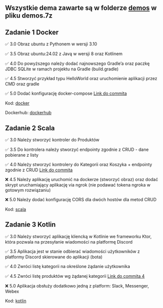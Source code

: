 ## Wszystkie dema zawarte są w folderze [demos](./demos) w pliku demos.7z

## Zadanie 1 Docker

✅ 3.0 Obraz ubuntu z Pythonem w wersji 3.10

✅ 3.5 Obraz ubuntu:24.02 z Javą w wersji 8 oraz Kotlinem

✅ 4.0 Do powyższego należy dodać najnowszego Gradle’a oraz paczkę JDBC SQLite w ramach projektu na Gradle (build.gradle)

✅ 4.5 Stworzyć przykład typu HelloWorld oraz uruchomienie aplikacji przez CMD oraz gradle

✅ 5.0 Dodać konfigurację docker-compose [Link do commita](https://github.com/krystian-sikora/e-biznes/commit/4699dc800e69e4ffa85948f83c317308041244bb)

Kod: [docker](./docker)

Dockerhub: [dockerhub](https://hub.docker.com/r/ksikora7183/e-biznes/tags)


## Zadanie 2 Scala

✅ 3.0 Należy stworzyć kontroler do Produktów

✅ 3.5 Do kontrolera należy stworzyć endpointy zgodnie z CRUD - dane pobierane z listy

✅ 4.0 Należy stworzyć kontrolery do Kategorii oraz Koszyka + endpointy zgodnie z CRUD [Link do commita](https://github.com/krystian-sikora/e-biznes/commit/27f84297b79c799fc447f1ff45508d2a8cbdf833)

:x: 4.5 Należy aplikację uruchomić na dockerze (stworzyć obraz) oraz dodać skrypt uruchamiający aplikację via ngrok (nie podawać tokena ngroka w gotowym rozwiązaniu)

:x: 5.0 Należy dodać konfigurację CORS dla dwóch hostów dla metod CRUD


Kod: [scala](./scala)

## Zadanie 3 Kotlin

✅ 3.0 Należy stworzyć aplikację kliencką w Kotlinie we frameworku Ktor, która pozwala na przesyłanie wiadomości na platformę Discord 

✅ 3.5 Aplikacja jest w stanie odbierać wiadomości użytkowników z platformy Discord skierowane do aplikacji (bota) 

✅ 4.0 Zwróci listę kategorii na określone żądanie użytkownika 

✅ 4.5 Zwróci listę produktów wg żądanej kategorii [Link do commita 4](https://github.com/krystian-sikora/e-biznes/commit/5d8b5a12fcdba1813bacf3a203d66ca84ddd7782)

:x: 5.0 Aplikacja obsłuży dodatkowo jedną z platform: Slack, Messenger, Webex


Kod: [kotlin](./ktor)
